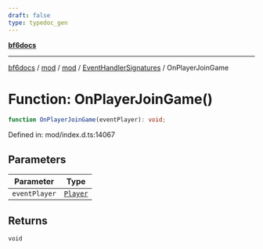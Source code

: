 ```yaml
---
draft: false
type: typedoc_gen
---
```


[**bf6docs**](../../../../_index.md)

***

[bf6docs](../../../../_index.md) / [mod](../../../_index.md) / [mod](../../_index.md) / [EventHandlerSignatures](../_index.md) / OnPlayerJoinGame

# Function: OnPlayerJoinGame()

```ts
function OnPlayerJoinGame(eventPlayer): void;
```

Defined in: mod/index.d.ts:14067

## Parameters

| Parameter | Type |
| ------ | ------ |
| `eventPlayer` | [`Player`](../../Player/_index.md) |

## Returns

`void`
